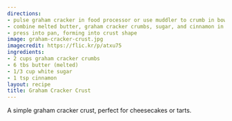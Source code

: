 ```yaml
---
directions:
- pulse graham cracker in food processor or use muddler to crumb in bowl
- combine melted butter, graham cracker crumbs, sugar, and cinnamon in a bowl
- press into pan, forming into crust shape
image: graham-cracker-crust.jpg
imagecredit: https://flic.kr/p/atxu75
ingredients:
- 2 cups graham cracker crumbs
- 6 tbs butter (melted)
- 1/3 cup white sugar
- 1 tsp cinnamon
layout: recipe
title: Graham Cracker Crust
---
```


A simple graham cracker crust, perfect for cheesecakes or tarts.